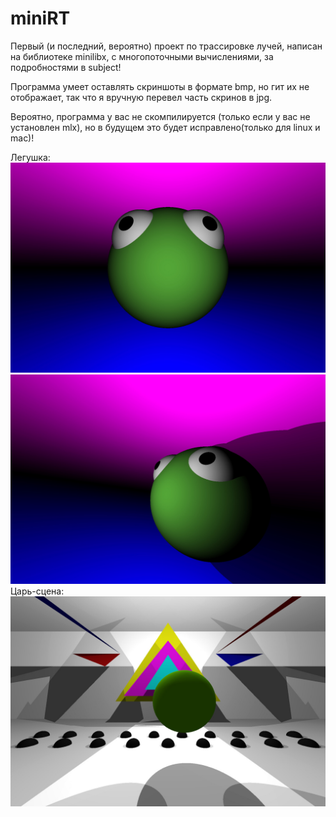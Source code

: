 # miniRT

Первый (и последний, вероятно) проект по трассировке лучей, написан на библиотеке minilibx, с многопоточными вычислениями, за подробностями в subject!

Программа умеет оставлять скриншоты в формате bmp, но гит их не отображает, так что я вручную перевел часть скринов в jpg.

Вероятно, программа у вас не скомпилируется (только если у вас не установлен mlx), но в будущем это будет исправлено(только для linux и mac)!

Легушка:
![Legushka](https://github.com/LinearBasis/miniRT/blob/master/screenshots/frog.jpg)
![Legushka2](https://github.com/LinearBasis/miniRT/blob/master/screenshots/frog2.jpg)
Царь-сцена:
![King scene](https://github.com/LinearBasis/miniRT/blob/master/screenshots/tsar-stsena.jpg)

